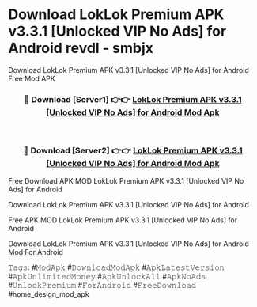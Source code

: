 # Download LokLok Premium APK v3.3.1 [Unlocked VIP No Ads] for Android revdl - smbjx
Download LokLok Premium APK v3.3.1 [Unlocked VIP No Ads] for Android Free Mod APK

<div align="center">
<h3>🔴 Download [Server1] 👉👉 <a href="https://apk-comot.site?title=LokLok_Premium_APK_v3.3.1_[Unlocked_VIP_No_Ads]_for_Android">LokLok Premium APK v3.3.1 [Unlocked VIP No Ads] for Android Mod Apk</a></h3><br>

<h3>🔴 Download [Server2] 👉👉 <a href="https://apk-comot.site?title=LokLok_Premium_APK_v3.3.1_[Unlocked_VIP_No_Ads]_for_Android">LokLok Premium APK v3.3.1 [Unlocked VIP No Ads] for Android Mod Apk</a></h3>
</div>


Free Download APK MOD LokLok Premium APK v3.3.1 [Unlocked VIP No Ads] for Android

Download LokLok Premium APK v3.3.1 [Unlocked VIP No Ads] for Android 

Free APK MOD LokLok Premium APK v3.3.1 [Unlocked VIP No Ads] for Android 

Download LokLok Premium APK v3.3.1 [Unlocked VIP No Ads] for Android Mod For Android

𝚃𝚊𝚐𝚜: #𝙼𝚘𝚍𝙰𝚙𝚔 #𝙳𝚘𝚠𝚗𝚕𝚘𝚊𝚍𝙼𝚘𝚍𝙰𝚙𝚔 #𝙰𝚙𝚔𝙻𝚊𝚝𝚎𝚜𝚝𝚅𝚎𝚛𝚜𝚒𝚘𝚗 #𝙰𝚙𝚔𝚄𝚗𝚕𝚒𝚖𝚒𝚝𝚎𝚍𝙼𝚘𝚗𝚎𝚢 #𝙰𝚙𝚔𝚄𝚗𝚕𝚘𝚌𝚔𝙰𝚕𝚕 #𝙰𝚙𝚔𝙽𝚘𝙰𝚍𝚜 #𝚄𝚗𝚕𝚘𝚌𝚔𝙿𝚛𝚎𝚖𝚒𝚞𝚖 #𝙵𝚘𝚛𝙰𝚗𝚍𝚛𝚘𝚒𝚍 #𝙵𝚛𝚎𝚎𝙳𝚘𝚠𝚗𝚕𝚘𝚊𝚍 #home_design_mod_apk
